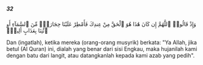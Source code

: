 ##### 32

<span class="ayah">وَإِذْ قَالُوا۟ ٱللَّهُمَّ إِن كَانَ هَٰذَا هُوَ ٱلْحَقَّ مِنْ عِندِكَ فَأَمْطِرْ عَلَيْنَا حِجَارَةًۭ مِّنَ ٱلسَّمَآءِ أَوِ ٱئْتِنَا بِعَذَابٍ أَلِيمٍۢ</span>

<span class="ayah_translation">Dan (ingatlah), ketika mereka (orang-orang musyrik) berkata: "Ya Allah, jika betul (Al Quran) ini, dialah yang benar dari sisi Engkau, maka hujanilah kami dengan batu dari langit, atau datangkanlah kepada kami azab yang pedih".</span>
